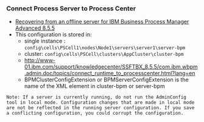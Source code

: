 ### Connect Process Server to Process Center
* [Recovering from an offline server for IBM Business Process Manager Advanced 8.5.5](https://www.ibm.com/developerworks/community/blogs/aimsupport/entry/offline_bpm_855?lang=en)
* This configuration is stored in:
  * single instance : `config\cells\PSCell1\nodes\Node1\servers\server1\server-bpm`
  * cluster: `config\cells\PSCell\clusters\AppCluster\cluster-bpm`
  * http://www-01.ibm.com/support/knowledgecenter/SSFTBX_8.5.5/com.ibm.wbpm.admin.doc/topics/connect_runtime_to_processcenter.html?lang=en
  * BPMClusterConfigExtension or BPMServerConfigExtension is the name of the XML element in cluster-bpm or server-bpm
```
Note: If a server is currently running, do not run the AdminConfig tool in local mode. Configuration changes that are made in local mode are not be reflected in the running server configuration. If you save a conflicting configuration, you could corrupt the configuration. 
```
